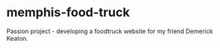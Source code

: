 # memphis-food-truck
Passion project - developing a foodtruck website for my friend Demerick Keaton.
